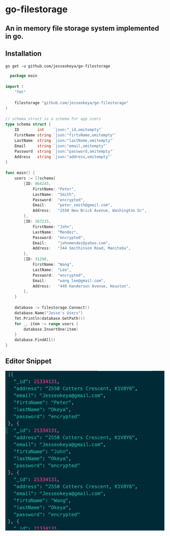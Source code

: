 # go-filestorage
## An in memory file storage system implemented in go. 

## Installation
`go get -u github.com/jesseokeya/go-filestorage`

```go
  package main

import (
	"fmt"

	filestorage "github.com/jesseokeya/go-filestorage"
)

// schema struct is a schema for app users
type schema struct {
	ID        int    `json:"_id,omitempty"`
	FirstName string `json:"firtsName,omitempty"`
	LastName  string `json:"lastName,omitempty"`
	Email     string `json:"email,omitempty"`
	Password  string `json:"password,omitempty"`
	Address   string `json:"address,omitempty"`
}

func main() {
	users := []schema{
		{ID: 064245,
			FirstName: "Peter",
			LastName:  "Smith",
			Password:  "encrypted",
			Email:     "peter_smith@gmail.com",
			Address:   "2550 New Brick Avenue, Washington Dc",
		},
		{ID: 167215,
			FirstName: "John",
			LastName:  "Mendez",
			Password:  "encrypted",
			Email:     "johnmendez@yahoo.com",
			Address:   "344 Smithinson Road, Manitoba",
		},
		{ID: 31290,
			FirstName: "Wang",
			LastName:  "Lee",
			Password:  "encrypted",
			Email:     "wang_lee@gmail.com",
			Address:   "440 Handerson Avenue, Houston",
		},
	}

	database := filestorage.Connect()
	database.Name("Jesse's Users")
	fmt.Println(database.GetPath())
	for _, item := range users {
		database.InsertOne(item)
	}
	database.FindAll()
}
```

## Editor Snippet
<img src="https://github.com/jesseokeya/go-filestorage/blob/master/image/editor.png" width="500" height="500">
